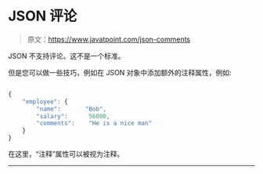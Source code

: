 # JSON 评论

> 原文：<https://www.javatpoint.com/json-comments>

JSON 不支持评论。这不是一个标准。

但是您可以做一些技巧，例如在 JSON 对象中添加额外的注释属性，例如:

```js

{
    "employee": {
        "name":       "Bob", 
        "salary":      56000, 
        "comments":    "He is a nice man"
    }
}

```

在这里，“注释”属性可以被视为注释。

* * *